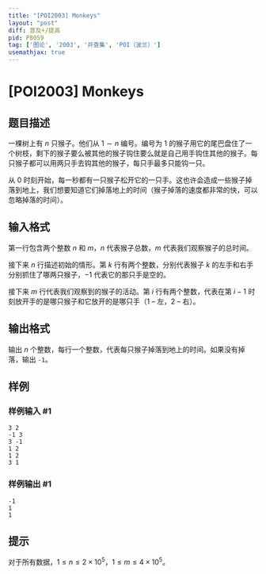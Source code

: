 ```yaml
---
title: "[POI2003] Monkeys"
layout: "post"
diff: 普及+/提高
pid: P8059
tag: ['图论', '2003', '并查集', 'POI（波兰）']
usemathjax: true
---
```


# [POI2003] Monkeys
## 题目描述

一棵树上有 $n$ 只猴子。他们从 $1 \sim n$ 编号。编号为 $1$ 的猴子用它的尾巴盘住了一个树枝，剩下的猴子要么被其他的猴子钩住要么就是自己用手钩住其他的猴子。每只猴子都可以用两只手去钩其他的猴子，每只手最多只能钩一只。

从 $0$ 时刻开始，每一秒都有一只猴子松开它的一只手。这也许会造成一些猴子掉落到地上，我们想要知道它们掉落地上的时间（猴子掉落的速度都非常的快，可以忽略掉落的时间）。
## 输入格式

第一行包含两个整数 $n$ 和 $m$，$n$ 代表猴子总数，$m$ 代表我们观察猴子的总时间。

接下来 $n$ 行描述初始的情形。第 $k$ 行有两个整数，分别代表猴子 $k$ 的左手和右手分别抓住了哪两只猴子，$-1$ 代表它的那只手是空的。

接下来 $m$ 行代表我们观察到的猴子的活动。第 $i$ 行有两个整数，代表在第 $i-1$ 时刻放开手的是哪只猴子和它放开的是哪只手（1 – 左，2 – 右）。
## 输出格式

输出 $n$ 个整数，每行一个整数，代表每只猴子掉落到地上的时间。如果没有掉落，输出 `-1`。
## 样例

### 样例输入 #1
```
3 2
-1 3
3 -1
1 2
1 2
3 1
```
### 样例输出 #1
```
-1
1
1
```
## 提示

对于所有数据，$1 \le n \le 2 \times 10^5$，$1 \le m \le 4 \times 10^5$。
